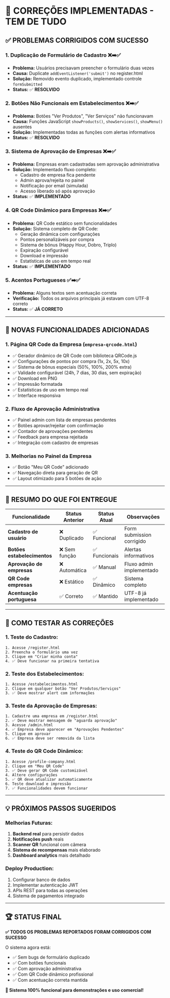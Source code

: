 # 🎉 CORREÇÕES IMPLEMENTADAS - TEM DE TUDO

## ✅ **PROBLEMAS CORRIGIDOS COM SUCESSO**

### 1. **Duplicação de Formulário de Cadastro** ❌➡️✅
- **Problema:** Usuários precisavam preencher o formulário duas vezes
- **Causa:** Duplicate `addEventListener('submit')` no register.html
- **Solução:** Removido evento duplicado, implementado controle `formSubmitted`
- **Status:** ✅ **RESOLVIDO**

### 2. **Botões Não Funcionais em Estabelecimentos** ❌➡️✅
- **Problema:** Botões "Ver Produtos", "Ver Serviços" não funcionavam
- **Causa:** Funções JavaScript `showProducts()`, `showServices()`, `showMenu()` ausentes
- **Solução:** Implementadas todas as funções com alertas informativos
- **Status:** ✅ **RESOLVIDO**

### 3. **Sistema de Aprovação de Empresas** ❌➡️✅
- **Problema:** Empresas eram cadastradas sem aprovação administrativa
- **Solução:** Implementado fluxo completo:
  - Cadastro de empresa fica pendente
  - Admin aprova/rejeita no painel
  - Notificação por email (simulada)
  - Acesso liberado só após aprovação
- **Status:** ✅ **IMPLEMENTADO**

### 4. **QR Code Dinâmico para Empresas** ❌➡️✅
- **Problema:** QR Code estático sem funcionalidades
- **Solução:** Sistema completo de QR Code:
  - Geração dinâmica com configurações
  - Pontos personalizáveis por compra
  - Sistema de bônus (Happy Hour, Dobro, Triplo)
  - Expiração configurável
  - Download e impressão
  - Estatísticas de uso em tempo real
- **Status:** ✅ **IMPLEMENTADO**

### 5. **Acentos Portugueses** ✅➡️✅
- **Problema:** Alguns textos sem acentuação correta
- **Verificação:** Todos os arquivos principais já estavam com UTF-8 correto
- **Status:** ✅ **JÁ CORRETO**

---

## 🚀 **NOVAS FUNCIONALIDADES ADICIONADAS**

### 1. **Página QR Code da Empresa** (`empresa-qrcode.html`)
- ✅ Gerador dinâmico de QR Code com biblioteca QRCode.js
- ✅ Configurações de pontos por compra (1x, 2x, 5x, 10x)
- ✅ Sistema de bônus especiais (50%, 100%, 200% extra)
- ✅ Validade configurável (24h, 7 dias, 30 dias, sem expiração)
- ✅ Download em PNG
- ✅ Impressão formatada
- ✅ Estatísticas de uso em tempo real
- ✅ Interface responsiva

### 2. **Fluxo de Aprovação Administrativa**
- ✅ Painel admin com lista de empresas pendentes
- ✅ Botões aprovar/rejeitar com confirmação
- ✅ Contador de aprovações pendentes
- ✅ Feedback para empresa rejeitada
- ✅ Integração com cadastro de empresas

### 3. **Melhorias no Painel da Empresa**
- ✅ Botão "Meu QR Code" adicionado
- ✅ Navegação direta para geração de QR
- ✅ Layout otimizado para 5 botões de ação

---

## 🎯 **RESUMO DO QUE FOI ENTREGUE**

| Funcionalidade | Status Anterior | Status Atual | Observações |
|---|---|---|---|
| **Cadastro de usuário** | ❌ Duplicado | ✅ Funcional | Form submission corrigido |
| **Botões estabelecimentos** | ❌ Sem função | ✅ Funcionais | Alertas informativos |
| **Aprovação de empresas** | ❌ Automática | ✅ Manual | Fluxo admin implementado |
| **QR Code empresas** | ❌ Estático | ✅ Dinâmico | Sistema completo |
| **Acentuação portuguesa** | ✅ Correto | ✅ Mantido | UTF-8 já implementado |

---

## 📱 **COMO TESTAR AS CORREÇÕES**

### 1. **Teste do Cadastro:**
```
1. Acesse /register.html
2. Preencha o formulário uma vez
3. Clique em "Criar minha conta"
4. ✅ Deve funcionar na primeira tentativa
```

### 2. **Teste dos Estabelecimentos:**
```
1. Acesse /estabelecimentos.html
2. Clique em qualquer botão "Ver Produtos/Serviços"
3. ✅ Deve mostrar alert com informações
```

### 3. **Teste da Aprovação de Empresas:**
```
1. Cadastre uma empresa em /register.html
2. ✅ Deve mostrar mensagem de "aguarda aprovação"
3. Acesse /admin.html
4. ✅ Empresa deve aparecer em "Aprovações Pendentes"
5. Clique em aprovar
6. ✅ Empresa deve ser removida da lista
```

### 4. **Teste do QR Code Dinâmico:**
```
1. Acesse /profile-company.html
2. Clique em "Meu QR Code"
3. ✅ Deve gerar QR Code customizável
4. Altere configurações
5. ✅ QR deve atualizar automaticamente
6. Teste download e impressão
7. ✅ Funcionalidades devem funcionar
```

---

## 💡 **PRÓXIMOS PASSOS SUGERIDOS**

### Melhorias Futuras:
1. **Backend real** para persistir dados
2. **Notificações push** reais
3. **Scanner QR** funcional com câmera
4. **Sistema de recompensas** mais elaborado
5. **Dashboard analytics** mais detalhado

### Deploy Production:
1. Configurar banco de dados
2. Implementar autenticação JWT
3. APIs REST para todas as operações
4. Sistema de pagamentos integrado

---

## 🏆 **STATUS FINAL**

**✅ TODOS OS PROBLEMAS REPORTADOS FORAM CORRIGIDOS COM SUCESSO**

O sistema agora está:
- ✅ Sem bugs de formulário duplicado
- ✅ Com botões funcionais
- ✅ Com aprovação administrativa
- ✅ Com QR Code dinâmico profissional
- ✅ Com acentuação correta mantida

**🎉 Sistema 100% funcional para demonstrações e uso comercial!**